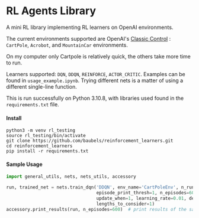 # RL Agents Library
A mini RL library implementing RL learners on OpenAI environments.

The current environments supported are OpenAI's [Classic Control](https://www.gymlibrary.dev/environments/classic_control/) : `CartPole`, `Acrobot`, and `MountainCar` environments.

On my computer only Cartpole is relatively quick, the others take more time to run.

Learners supported: `DQN`, `DDQN`, `REINFORCE`, `ACTOR_CRITIC`. Examples can be found in `usage_example.ipynb`. Trying different nets is a matter of using a different single-line function.

This is run successfully on Python 3.10.8, with libraries used found in the `requirements.txt` file.

#### Install

```
python3 -m venv rl_testing
source rl_testing/bin/activate
git clone https://github.com/baubels/reinforcement_learners.git
cd reinforcement_learners
pip install -r requirements.txt
```

#### Sample Usage

```python
import general_utils, nets, nets_utils, accessory

run, trained_net = nets.train_dqn('DDQN', env_name='CartPoleEnv', n_runs=1, starting_eps=1., network_layers=[4, 32, 2],
                                  episode_print_thresh=1, n_episodes=600, buffer_size=100000, batch_size=64,
                                  update_when=1, learning_rate=0.01, decay=0.99, max_episode_steps=500, record=False,
                                  lengths_to_consider=1)
accessory.print_results(run, n_episodes=600)  # print results of the sample runs
```
